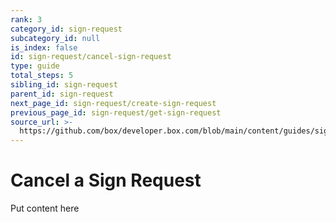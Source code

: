 ```yaml
---
rank: 3
category_id: sign-request
subcategory_id: null
is_index: false
id: sign-request/cancel-sign-request
type: guide
total_steps: 5
sibling_id: sign-request
parent_id: sign-request
next_page_id: sign-request/create-sign-request
previous_page_id: sign-request/get-sign-request
source_url: >-
  https://github.com/box/developer.box.com/blob/main/content/guides/sign-request/cancel-sign-request.md
---
```

# Cancel a Sign Request

Put content here
